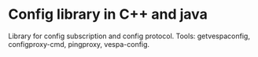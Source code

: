 <!-- Copyright 2017 Yahoo Holdings. Licensed under the terms of the Apache 2.0 license. See LICENSE in the project root. -->
# Config library in C++ and java

Library for config subscription and config protocol.
Tools: getvespaconfig, configproxy-cmd, pingproxy, vespa-config.
